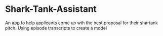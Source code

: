 # Shark-Tank-Assistant
An app to help applicants come up wth the best proposal for their shartank pitch. Using episode transcripts to create a model